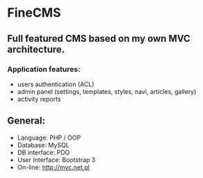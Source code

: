 # FineCMS
## Full featured CMS based on my own MVC architecture.
### Application features:
* users authentication (ACL)
* admin panel (settings, templates, styles, navi, articles, gallery)
* activity reports
## General:
* Language: PHP / OOP
* Database: MySQL
* DB interface: PDO
* User Interface: Bootstrap 3
* On-line: http://mvc.net.pl

